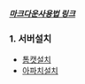 ##### [마크다운사용법 링크](https://gist.github.com/ihoneymon/652be052a0727ad59601)
### 1. 서버설치
 * [톰캣설치](https://github.com/Jaewon-An/Server/blob/main/Apache/01_install.md)
 * [아파치설치](https://github.com/Jaewon-An/Server/blob/main/Apache/01_install.md)
